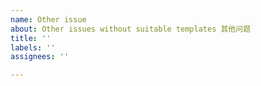 ```yaml
---
name: Other issue
about: Other issues without suitable templates 其他问题
title: ''
labels: ''
assignees: ''

---
```



